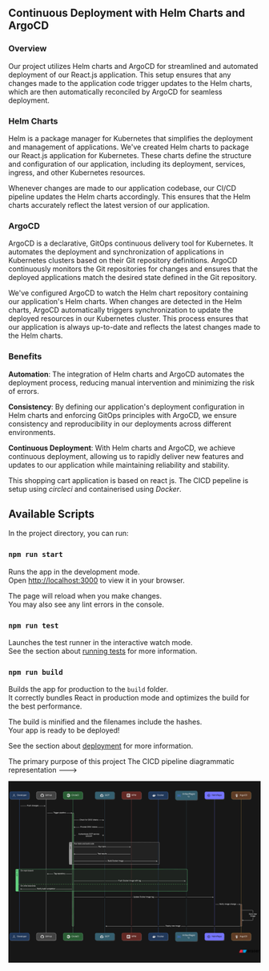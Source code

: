 ## Continuous Deployment with Helm Charts and ArgoCD
### Overview
Our project utilizes Helm charts and ArgoCD for streamlined and automated deployment of our React.js application. This setup ensures that any changes made to the application code trigger updates to the Helm charts, which are then automatically reconciled by ArgoCD for seamless deployment.

### Helm Charts
Helm is a package manager for Kubernetes that simplifies the deployment and management of applications. We've created Helm charts to package our React.js application for Kubernetes. These charts define the structure and configuration of our application, including its deployment, services, ingress, and other Kubernetes resources.

Whenever changes are made to our application codebase, our CI/CD pipeline updates the Helm charts accordingly. This ensures that the Helm charts accurately reflect the latest version of our application.

### ArgoCD
ArgoCD is a declarative, GitOps continuous delivery tool for Kubernetes. It automates the deployment and synchronization of applications in Kubernetes clusters based on their Git repository definitions. ArgoCD continuously monitors the Git repositories for changes and ensures that the deployed applications match the desired state defined in the Git repository.

We've configured ArgoCD to watch the Helm chart repository containing our application's Helm charts. When changes are detected in the Helm charts, ArgoCD automatically triggers synchronization to update the deployed resources in our Kubernetes cluster. This process ensures that our application is always up-to-date and reflects the latest changes made to the Helm charts.

### Benefits
**Automation**: The integration of Helm charts and ArgoCD automates the deployment process, reducing manual intervention and minimizing the risk of errors.

**Consistency**: By defining our application's deployment configuration in Helm charts and enforcing GitOps principles with ArgoCD, we ensure consistency and reproducibility in our deployments across different environments.

**Continuous Deployment**: With Helm charts and ArgoCD, we achieve continuous deployment, allowing us to rapidly deliver new features and updates to our application while maintaining reliability and stability.


This shopping cart application is based on react js. The CICD pepeline is setup using *circleci* and containerised using *Docker*. 

## Available Scripts

In the project directory, you can run:

### `npm run start`

Runs the app in the development mode.\
Open [http://localhost:3000](http://localhost:3000) to view it in your browser.

The page will reload when you make changes.\
You may also see any lint errors in the console.

### `npm run test`

Launches the test runner in the interactive watch mode.\
See the section about [running tests](https://facebook.github.io/create-react-app/docs/running-tests) for more information.

### `npm run build`

Builds the app for production to the `build` folder.\
It correctly bundles React in production mode and optimizes the build for the best performance.

The build is minified and the filenames include the hashes.\
Your app is ready to be deployed!

See the section about [deployment](https://facebook.github.io/create-react-app/docs/deployment) for more information.

The primary purpose of this project
The CICD pipeline diagrammatic representation  --->

![CICD diagram](dia.jpeg)